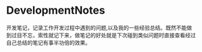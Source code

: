 # DevelopmentNotes
开发笔记，记录工作开发过程中遇到的问题,以及我的一些经验总结。既然不能做到过目不忘，索性就记下来，做笔记的好处就是下次碰到类似问题时直接查看经过自己总结的笔记有事半功倍的效果。

